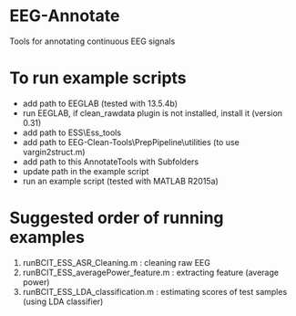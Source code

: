 # EEG-Annotate
Tools for annotating continuous EEG signals

# To run example scripts
- add path to EEGLAB (tested with 13.5.4b)
- run EEGLAB, if clean_rawdata plugin is not installed, install it (version 0.31)
- add path to ESS\Ess_tools
- add path to EEG-Clean-Tools\PrepPipeline\utilities (to use vargin2struct.m)
- add path to this AnnotateTools with Subfolders
- update path in the example script
- run an example script (tested with MATLAB R2015a)

# Suggested order of running examples
 1) runBCIT_ESS_ASR_Cleaning.m : cleaning raw EEG 
 2) runBCIT_ESS_averagePower_feature.m : extracting feature (average power)
 3) runBCIT_ESS_LDA_classification.m : estimating scores of test samples (using LDA classifier)

